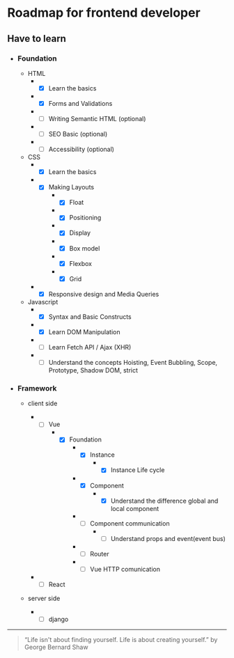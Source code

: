 # Roadmap for frontend developer

## Have to learn

- ### Foundation

  - HTML
    - - [x] Learn the basics
    - - [x] Forms and Validations
    - - [ ] Writing Semantic HTML (optional)
    - - [ ] SEO Basic (optional)
    - - [ ] Accessibility (optional)
  - CSS
    - - [x] Learn the basics
    - - [x] Making Layouts
        - - [x] Float
        - - [x] Positioning
        - - [x] Display
        - - [x] Box model
        - - [x] Flexbox
        - - [x] Grid
    - - [x] Responsive design and Media Queries
  - Javascript
    - - [x] Syntax and Basic Constructs
    - - [x] Learn DOM Manipulation
    - - [ ] Learn Fetch API / Ajax (XHR)
    - - [ ] Understand the concepts Hoisting, Event Bubbling, Scope, Prototype, Shadow DOM, strict

- ### Framework
  - client side

    - - [ ] Vue
        - - [x] Foundation
            - - [x] Instance
                - - [x] Instance Life cycle
            - - [x] Component
                - - [x] Understand the difference global and local component
            - - [ ] Component communication
                - - [ ] Understand props and event(event bus)
            - - [ ] Router
            - - [ ] Vue HTTP comunication
    - - [ ] React

  - server side
    - - [ ] django

---

> “Life isn't about finding yourself. Life is about creating yourself.”
> by George Bernard Shaw
